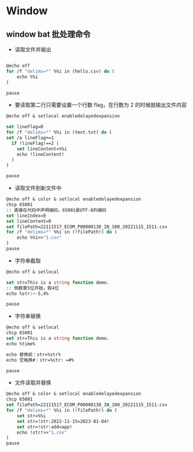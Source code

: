 # Window

## window bat 批处理命令

- 读取文件并输出

```vb

@echo off
for /f "delims=*" %%i in (hello.csv) do (
	echo %%i
)

pause
```

- 要读取第二行只需要设置一个行数 flag，在行数为 2 的时候就输出文件内容

```vb
@echo off & setlocal enabledelayedexpansion

set lineFlag=0
for /f "delims=*" %%i in (text.txt) do (
set /a lineFlag+=1
  if !lineFlag!==2 (
    set lineContent=%%i
    echo !lineContent!
  )
)

pause
```

- 读取文件到新文件中

```vb
@echo off & color & setlocal enabledelayedexpansion
chcp 65001
:: 直接在代码中声明编码，65001是UTF-8的编码
set lineIndex=0
set lineContent=0
set filePath=22111517_ECOM_P00000130_IN_100_20221115_1511.csv
for /f "delims=*" %%i in (!filePath!) do (
	echo %%i>>"1.csv"
)
pause
```

- 字符串截取

```vb
@echo off & setlocal

set str=This is a string function demo.
:: 倒数第5位开始，取4位
echo %str:~-5,4%

pause
```

- 字符串替换

```vb
@echo off & setlocal
chcp 65001
set str=This is a string function demo.
echo %time%

echo 替换前：str=%str%
echo 空格换#：str=%str: =#%

pause
```

- 文件读取并替换

```vb
@echo off & color & setlocal enabledelayedexpansion
chcp 65001
set filePath=22111517_ECOM_P00000130_IN_100_20221115_1511.csv
for /f "delims=*" %%i in (!filePath!) do (
	set str=%%i
	set str=!str:2022-11-15=2023-01-04!
	set str=!str:add=app!
	echo !str!>>"1.csv"
)
pause
```
